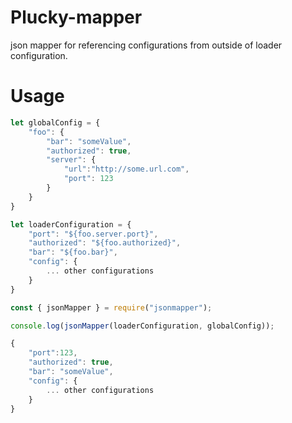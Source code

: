 # Plucky-mapper

json mapper for referencing configurations from outside of loader configuration.

# Usage

```javascript
let globalConfig = {
	"foo": {
		"bar": "someValue",
		"authorized": true,
		"server": {
			"url":"http://some.url.com",
			"port": 123
		}
	}
}

let loaderConfiguration = {
	"port": "${foo.server.port}",
	"authorized": "${foo.authorized}",
	"bar": "${foo.bar}",
	"config": {
		... other configurations
	}
}

const { jsonMapper } = require("jsonmapper");

console.log(jsonMapper(loaderConfiguration, globalConfig));

{
	"port":123,
	"authorized": true,
	"bar": "someValue",
	"config": {
		... other configurations
	}
}
```